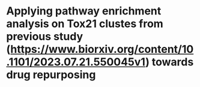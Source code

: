 # Applying pathway enrichment analysis on Tox21 clustes from previous study (https://www.biorxiv.org/content/10.1101/2023.07.21.550045v1) towards drug repurposing
